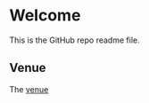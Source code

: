 # Welcome

This is the GitHub repo readme file.

## Venue
The [venue](https://fdlopane.github.io/FeV/venue/venue.html)